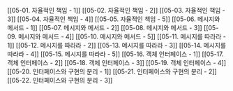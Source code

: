 [[05-01. 자율적인 책임 - 1]]
[[05-02. 자율적인 책임 - 2]]
[[05-03. 자율적인 책임 - 3]]
[[05-04. 자율적인 책임 - 4]]
[[05-05. 자율적인 책임 - 5]]
[[05-06. 메시지와 메서드 - 1]]
[[05-07. 메시지와 메서드 - 2]]
[[05-08. 메시지와 메서드 - 3]]
[[05-09. 메시지와 메서드 - 4]]
[[05-10. 메시지와 메서드 - 5]]
[[05-11. 메시지를 따라라 - 1]]
[[05-12. 메시지를 따라라 - 2]]
[[05-13. 메시지를 따라라 - 3]]
[[05-14. 메시지를 따라라 - 4]]
[[05-15. 메시지를 따라라 - 5]]
[[05-16. 객체 인터페이스 - 1]]
[[05-17. 객체 인터페이스 - 2]]
[[05-18. 객체 인터페이스 - 3]]
[[05-19. 객체 인터페이스 - 4]]
[[05-20. 인터페이스와 구현의 분리 - 1]]
[[05-21. 인터페이스와 구현의 분리 - 2]]
[[05-22. 인터페이스와 구현의 분리 - 3]]
